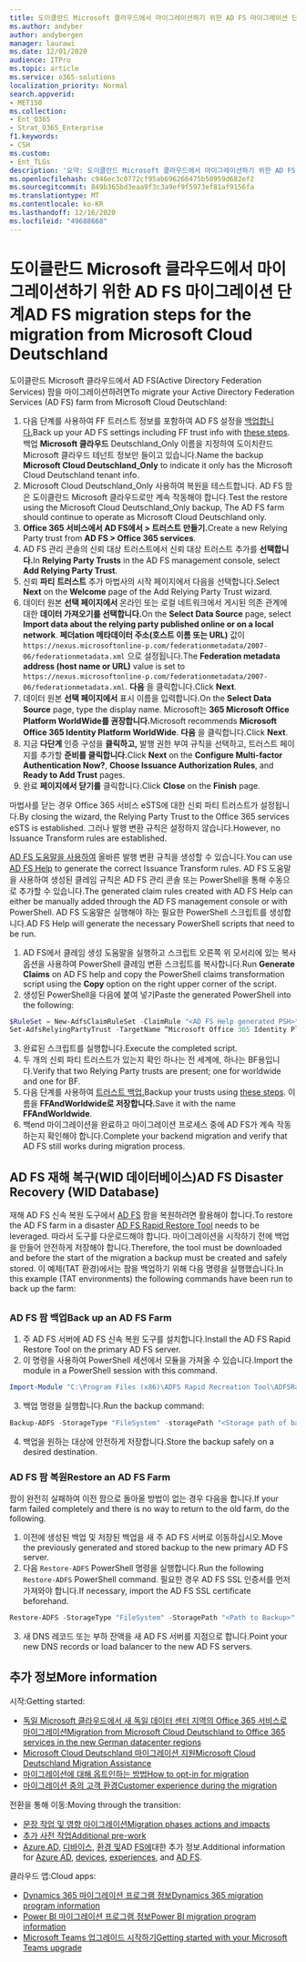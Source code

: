 ```yaml
---
title: 도이클란드 Microsoft 클라우드에서 마이그레이션하기 위한 AD FS 마이그레이션 단계
ms.author: andyber
author: andybergen
manager: laurawi
ms.date: 12/01/2020
audience: ITPro
ms.topic: article
ms.service: o365-solutions
localization_priority: Normal
search.appverid:
- MET150
ms.collection:
- Ent_O365
- Strat_O365_Enterprise
f1.keywords:
- CSH
ms.custom:
- Ent_TLGs
description: '요약: 도이클란드 Microsoft 클라우드에서 마이그레이션하기 위한 AD FS(Active Directory Federation Services) 마이그레이션 단계입니다.'
ms.openlocfilehash: c946ec3c0772cf95ab696266475b50959d682ef2
ms.sourcegitcommit: 849b365bd3eaa9f3c3a9ef9f5973ef81af9156fa
ms.translationtype: MT
ms.contentlocale: ko-KR
ms.lasthandoff: 12/16/2020
ms.locfileid: "49688668"
---
```

# <a name="ad-fs-migration-steps-for-the-migration-from-microsoft-cloud-deutschland"></a><span data-ttu-id="95e17-103">도이클란드 Microsoft 클라우드에서 마이그레이션하기 위한 AD FS 마이그레이션 단계</span><span class="sxs-lookup"><span data-stu-id="95e17-103">AD FS migration steps for the migration from Microsoft Cloud Deutschland</span></span>

<span data-ttu-id="95e17-104">도이클란드 Microsoft 클라우드에서 AD FS(Active Directory Federation Services) 팜을 마이그레이션하려면</span><span class="sxs-lookup"><span data-stu-id="95e17-104">To migrate your Active Directory Federation Services (AD FS) farm from Microsoft Cloud Deutschland:</span></span>

1. <span data-ttu-id="95e17-105">다음 단계를 사용하여 FF 트러스트 정보를 포함하여 AD FS 설정을 [백업합니다.](#backup)</span><span class="sxs-lookup"><span data-stu-id="95e17-105">Back up your AD FS settings including FF trust info with [these steps](#backup).</span></span> <span data-ttu-id="95e17-106">백업 **Microsoft 클라우드** Deutschland_Only 이름을 지정하여 도이치란드 Microsoft 클라우드 테넌트 정보만 들이고 있습니다.</span><span class="sxs-lookup"><span data-stu-id="95e17-106">Name the backup **Microsoft Cloud Deutschland_Only** to indicate it only has the Microsoft Cloud Deutschland tenant info.</span></span>
2. <span data-ttu-id="95e17-107">Microsoft Cloud Deutschland_Only 사용하여 복원을 테스트합니다. AD FS 팜은 도이클란드 Microsoft 클라우드로만 계속 작동해야 합니다.</span><span class="sxs-lookup"><span data-stu-id="95e17-107">Test the restore using the Microsoft Cloud Deutschland_Only backup, The AD FS farm should continue to operate as Microsoft Cloud Deutschland only.</span></span>
3. <span data-ttu-id="95e17-108">**Office 365 서비스에서 AD FS에서 > 트러스트 만들기.**</span><span class="sxs-lookup"><span data-stu-id="95e17-108">Create a new Relying Party trust from **AD FS >  Office 365 services**.</span></span>
4. <span data-ttu-id="95e17-109">AD  FS 관리 콘솔의 신뢰 대상 트러스트에서 신뢰 대상 트러스트 추가를 **선택합니다.**</span><span class="sxs-lookup"><span data-stu-id="95e17-109">In **Relying Party Trusts** in the AD FS management console, select **Add Relying Party Trust**.</span></span>
5. <span data-ttu-id="95e17-110">신뢰 **파티** **트러스트** 추가 마법사의 시작 페이지에서 다음을 선택합니다.</span><span class="sxs-lookup"><span data-stu-id="95e17-110">Select **Next** on the **Welcome** page of the Add Relying Party Trust wizard.</span></span>
6. <span data-ttu-id="95e17-111">데이터 원본 **선택 페이지에서** 온라인 또는 로컬 네트워크에서 게시된 의존 관계에 대한 **데이터 가져오기를 선택합니다.**</span><span class="sxs-lookup"><span data-stu-id="95e17-111">On the **Select Data Source** page, select **Import data about the relying party published online or on a local network**.</span></span> <span data-ttu-id="95e17-112">**페더ation 메타데이터 주소(호스트 이름 또는 URL)** 값이 `https://nexus.microsoftonline-p.com/federationmetadata/2007-06/federationmetadata.xml` 으로 설정됩니다.</span><span class="sxs-lookup"><span data-stu-id="95e17-112">The **Federation metadata address (host name or URL)** value is set to `https://nexus.microsoftonline-p.com/federationmetadata/2007-06/federationmetadata.xml`.</span></span> <span data-ttu-id="95e17-113">**다음** 을 클릭합니다.</span><span class="sxs-lookup"><span data-stu-id="95e17-113">Click **Next**.</span></span>
7. <span data-ttu-id="95e17-114">데이터 원본 **선택 페이지에서** 표시 이름을 입력합니다.</span><span class="sxs-lookup"><span data-stu-id="95e17-114">On the **Select Data Source** page, type the display name.</span></span> <span data-ttu-id="95e17-115">Microsoft는 **365 Microsoft Office Platform WorldWide를 권장합니다.**</span><span class="sxs-lookup"><span data-stu-id="95e17-115">Microsoft recommends **Microsoft Office 365 Identity Platform WorldWide**.</span></span> <span data-ttu-id="95e17-116">**다음** 을 클릭합니다.</span><span class="sxs-lookup"><span data-stu-id="95e17-116">Click **Next**.</span></span>
8. <span data-ttu-id="95e17-117">지금 **다단계** 인증 구성을 **클릭하고,** 발행 권한 부여 규칙을 선택하고, 트러스트 페이지를 추가할 **준비를 클릭합니다.**</span><span class="sxs-lookup"><span data-stu-id="95e17-117">Click **Next** on the **Configure Multi-factor Authentication Now?**, **Choose Issuance Authorization Rules**, and **Ready to Add Trust** pages.</span></span>
9. <span data-ttu-id="95e17-118">완료 **페이지에서** **닫기를** 클릭합니다.</span><span class="sxs-lookup"><span data-stu-id="95e17-118">Click **Close** on the **Finish** page.</span></span>

<span data-ttu-id="95e17-119">마법사를 닫는 경우 Office 365 서비스 eSTS에 대한 신뢰 파티 트러스트가 설정됩니다.</span><span class="sxs-lookup"><span data-stu-id="95e17-119">By closing the wizard, the Relying Party Trust to the Office 365 services eSTS is established.</span></span> <span data-ttu-id="95e17-120">그러나 발행 변환 규칙은 설정하지 않습니다.</span><span class="sxs-lookup"><span data-stu-id="95e17-120">However, no Issuance Transform rules are established.</span></span>

<span data-ttu-id="95e17-121">[AD FS 도움말을 사용하여](https://adfshelp.microsoft.com/AadTrustClaims/ClaimsGenerator) 올바른 발행 변환 규칙을 생성할 수 있습니다.</span><span class="sxs-lookup"><span data-stu-id="95e17-121">You can use [AD FS Help](https://adfshelp.microsoft.com/AadTrustClaims/ClaimsGenerator) to generate the correct Issuance Transform rules.</span></span> <span data-ttu-id="95e17-122">AD FS 도움말을 사용하여 생성된 클레임 규칙은 AD FS 관리 콘솔 또는 PowerShell을 통해 수동으로 추가할 수 있습니다.</span><span class="sxs-lookup"><span data-stu-id="95e17-122">The generated claim rules created with AD FS Help can either be manually added through the AD FS management console or with PowerShell.</span></span> <span data-ttu-id="95e17-123">AD FS 도움말은 실행해야 하는 필요한 PowerShell 스크립트를 생성합니다.</span><span class="sxs-lookup"><span data-stu-id="95e17-123">AD FS Help will generate the necessary PowerShell scripts that need to be run.</span></span>  

1. <span data-ttu-id="95e17-124">AD  FS에서 클레임 생성 도움말을 실행하고 스크립트 오른쪽  위 모서리에 있는 복사 옵션을 사용하여 PowerShell 클레임 변환 스크립트를 복사합니다.</span><span class="sxs-lookup"><span data-stu-id="95e17-124">Run **Generate Claims** on AD FS help and copy the PowerShell claims transformation script using the **Copy** option on the right upper corner of the script.</span></span>
2. <span data-ttu-id="95e17-125">생성된 PowerShell을 다음에 붙여 넣기</span><span class="sxs-lookup"><span data-stu-id="95e17-125">Paste the generated PowerShell into the following:</span></span>

  ```powershell
  $RuleSet = New-AdfsClaimRuleSet -ClaimRule "<AD FS Help generated PSH>"
  Set-AdfsRelyingPartyTrust -TargetName “Microsoft Office 365 Identity Platform WorldWide” -IssuanceTransformRules $RuleSet.ClaimRulesString;
  ```
3.  <span data-ttu-id="95e17-126">완료된 스크립트를 실행합니다.</span><span class="sxs-lookup"><span data-stu-id="95e17-126">Execute the completed script.</span></span>
4.  <span data-ttu-id="95e17-127">두 개의 신뢰 파티 트러스트가 있는지 확인 하나는 전 세계에, 하나는 BF용입니다.</span><span class="sxs-lookup"><span data-stu-id="95e17-127">Verify that two Relying Party trusts are present; one for worldwide and one for BF.</span></span>
5.  <span data-ttu-id="95e17-128">다음 단계를 사용하여 [트러스트 백업.](#backup)</span><span class="sxs-lookup"><span data-stu-id="95e17-128">Backup your trusts using [these steps](#backup).</span></span> <span data-ttu-id="95e17-129">이름을 **FFAndWorldwide로 저장합니다.**</span><span class="sxs-lookup"><span data-stu-id="95e17-129">Save it with the name **FFAndWorldwide**.</span></span>
6.  <span data-ttu-id="95e17-130">백end 마이그레이션을 완료하고 마이그레이션 프로세스 중에 AD FS가 계속 작동하는지 확인해야 합니다.</span><span class="sxs-lookup"><span data-stu-id="95e17-130">Complete your backend migration and verify that AD FS still works during migration process.</span></span>

## <a name="ad-fs-disaster-recovery-wid-database"></a><span data-ttu-id="95e17-131">AD FS 재해 복구(WID 데이터베이스)</span><span class="sxs-lookup"><span data-stu-id="95e17-131">AD FS Disaster Recovery (WID Database)</span></span>

<span data-ttu-id="95e17-132">재해 AD FS 신속 복원 도구에서 [AD FS](https://docs.microsoft.com/windows-server/identity/ad-fs/operations/ad-fs-rapid-restore-tool) 팜을 복원하려면 활용해야 합니다.</span><span class="sxs-lookup"><span data-stu-id="95e17-132">To restore the AD FS farm in a disaster [AD FS Rapid Restore Tool](https://docs.microsoft.com/windows-server/identity/ad-fs/operations/ad-fs-rapid-restore-tool) needs to be leveraged.</span></span> <span data-ttu-id="95e17-133">따라서 도구를 다운로드해야 합니다. 마이그레이션을 시작하기 전에 백업을 만들어 안전하게 저장해야 합니다.</span><span class="sxs-lookup"><span data-stu-id="95e17-133">Therefore, the tool must be downloaded and before the start of the migration a backup must be created and safely stored.</span></span> <span data-ttu-id="95e17-134">이 예제(TAT 환경)에서는 팜을 백업하기 위해 다음 명령을 실행했습니다.</span><span class="sxs-lookup"><span data-stu-id="95e17-134">In this example (TAT environments) the following commands have been run to back up the farm:</span></span>

<h2 id="backup"></h2>

### <a name="back-up-an-ad-fs-farm"></a><span data-ttu-id="95e17-135">AD FS 팜 백업</span><span class="sxs-lookup"><span data-stu-id="95e17-135">Back up an AD FS Farm</span></span>

1. <span data-ttu-id="95e17-136">주 AD FS 서버에 AD FS 신속 복원 도구를 설치합니다.</span><span class="sxs-lookup"><span data-stu-id="95e17-136">Install the AD FS Rapid Restore Tool on the primary AD FS server.</span></span>
2. <span data-ttu-id="95e17-137">이 명령을 사용하여 PowerShell 세션에서 모듈을 가져올 수 있습니다.</span><span class="sxs-lookup"><span data-stu-id="95e17-137">Import the module in a PowerShell session with this command.</span></span>

  ```powershell
  Import-Module "C:\Program Files (x86)\ADFS Rapid Recreation Tool\ADFSRapidRecreationTool.dll"
  ```
3. <span data-ttu-id="95e17-138">백업 명령을 실행합니다.</span><span class="sxs-lookup"><span data-stu-id="95e17-138">Run the backup command:</span></span>

  ```powershell
  Backup-ADFS -StorageType "FileSystem" -storagePath "<Storage path of backup>" -EncryptionPassword "<password>" -BackupComment "Restore Doku" -BackupDKM
  ```

4. <span data-ttu-id="95e17-139">백업을 원하는 대상에 안전하게 저장합니다.</span><span class="sxs-lookup"><span data-stu-id="95e17-139">Store the backup safely on a desired destination.</span></span> 

### <a name="restore-an-ad-fs-farm"></a><span data-ttu-id="95e17-140">AD FS 팜 복원</span><span class="sxs-lookup"><span data-stu-id="95e17-140">Restore an AD FS Farm</span></span>

<span data-ttu-id="95e17-141">팜이 완전히 실패하여 이전 팜으로 돌아올 방법이 없는 경우 다음을 합니다.</span><span class="sxs-lookup"><span data-stu-id="95e17-141">If your farm failed completely and there is no way to return to the old farm, do the following.</span></span> 

1. <span data-ttu-id="95e17-142">이전에 생성된 백업 및 저장된 백업을 새 주 AD FS 서버로 이동하십시오.</span><span class="sxs-lookup"><span data-stu-id="95e17-142">Move the previously generated and stored backup to the new primary AD FS server.</span></span>
2. <span data-ttu-id="95e17-143">다음 `Restore-ADFS` PowerShell 명령을 실행합니다.</span><span class="sxs-lookup"><span data-stu-id="95e17-143">Run the following `Restore-ADFS` PowerShell command.</span></span> <span data-ttu-id="95e17-144">필요한 경우 AD FS SSL 인증서를 먼저 가져와야 합니다.</span><span class="sxs-lookup"><span data-stu-id="95e17-144">If necessary, import the AD FS SSL certificate beforehand.</span></span>

  ```powershell
  Restore-ADFS -StorageType "FileSystem" -StoragePath "<Path to Backup>" -DecryptionPassword "<password>" -GroupServiceAccountIdentifier "<gMSA>" -DBConnectionString "WID" -RestoreDKM
  ```

3. <span data-ttu-id="95e17-145">새 DNS 레코드 또는 부하 잔액을 새 AD FS 서버를 지점으로 합니다.</span><span class="sxs-lookup"><span data-stu-id="95e17-145">Point your new DNS records or load balancer to the new AD FS servers.</span></span>

## <a name="more-information"></a><span data-ttu-id="95e17-146">추가 정보</span><span class="sxs-lookup"><span data-stu-id="95e17-146">More information</span></span>

<span data-ttu-id="95e17-147">시작:</span><span class="sxs-lookup"><span data-stu-id="95e17-147">Getting started:</span></span>

- [<span data-ttu-id="95e17-148">독일 Microsoft 클라우드에서 새 독일 데이터 센터 지역의 Office 365 서비스로 마이그레이션</span><span class="sxs-lookup"><span data-stu-id="95e17-148">Migration from Microsoft Cloud Deutschland to Office 365 services in the new German datacenter regions</span></span>](ms-cloud-germany-transition.md)
- [<span data-ttu-id="95e17-149">Microsoft Cloud Deutschland 마이그레이션 지원</span><span class="sxs-lookup"><span data-stu-id="95e17-149">Microsoft Cloud Deutschland Migration Assistance</span></span>](https://aka.ms/germanymigrateassist)
- [<span data-ttu-id="95e17-150">마이그레이션에 대해 옵트인하는 방법</span><span class="sxs-lookup"><span data-stu-id="95e17-150">How to opt-in for migration</span></span>](ms-cloud-germany-migration-opt-in.md)
- [<span data-ttu-id="95e17-151">마이그레이션 중의 고객 환경</span><span class="sxs-lookup"><span data-stu-id="95e17-151">Customer experience during the migration</span></span>](ms-cloud-germany-transition-experience.md)

<span data-ttu-id="95e17-152">전환을 통해 이동:</span><span class="sxs-lookup"><span data-stu-id="95e17-152">Moving through the transition:</span></span>

- [<span data-ttu-id="95e17-153">문장 작업 및 영향 마이그레이션</span><span class="sxs-lookup"><span data-stu-id="95e17-153">Migration phases actions and impacts</span></span>](ms-cloud-germany-transition-phases.md)
- [<span data-ttu-id="95e17-154">추가 사전 작업</span><span class="sxs-lookup"><span data-stu-id="95e17-154">Additional pre-work</span></span>](ms-cloud-germany-transition-add-pre-work.md)
- <span data-ttu-id="95e17-155">[Azure AD,](ms-cloud-germany-transition-azure-ad.md) [디바이스,](ms-cloud-germany-transition-add-devices.md) [환경 및](ms-cloud-germany-transition-add-experience.md)AD [FS에](ms-cloud-germany-transition-add-adfs.md)대한 추가 정보.</span><span class="sxs-lookup"><span data-stu-id="95e17-155">Additional information for [Azure AD](ms-cloud-germany-transition-azure-ad.md), [devices](ms-cloud-germany-transition-add-devices.md), [experiences](ms-cloud-germany-transition-add-experience.md), and [AD FS](ms-cloud-germany-transition-add-adfs.md).</span></span>

<span data-ttu-id="95e17-156">클라우드 앱:</span><span class="sxs-lookup"><span data-stu-id="95e17-156">Cloud apps:</span></span>

- [<span data-ttu-id="95e17-157">Dynamics 365 마이그레이션 프로그램 정보</span><span class="sxs-lookup"><span data-stu-id="95e17-157">Dynamics 365 migration program information</span></span>](https://aka.ms/d365ceoptin)
- [<span data-ttu-id="95e17-158">Power BI 마이그레이션 프로그램 정보</span><span class="sxs-lookup"><span data-stu-id="95e17-158">Power BI migration program information</span></span>](https://aka.ms/pbioptin)
- [<span data-ttu-id="95e17-159">Microsoft Teams 업그레이드 시작하기</span><span class="sxs-lookup"><span data-stu-id="95e17-159">Getting started with your Microsoft Teams upgrade</span></span>](https://aka.ms/SkypeToTeams-Home)
